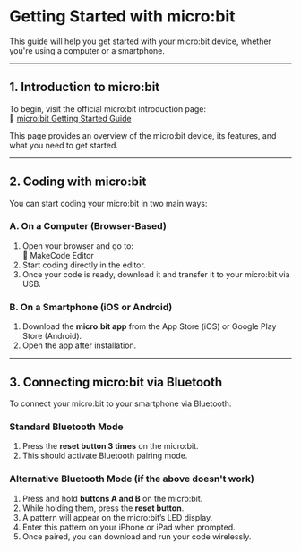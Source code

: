 
# Getting Started with micro:bit

This guide will help you get started with your micro:bit device, whether you're using a computer or a smartphone.

---

## 1. Introduction to micro:bit

To begin, visit the official micro:bit introduction page:  
🔗 [micro:bit Getting Started Guide](https://microbit.org/get-started/getting-started/introduction/)

This page provides an overview of the micro:bit device, its features, and what you need to get started.

---

## 2. Coding with micro:bit

You can start coding your micro:bit in two main ways:

### A. On a Computer (Browser-Based)

1. Open your browser and go to:  
   🔗 MakeCode Editor
2. Start coding directly in the editor.
3. Once your code is ready, download it and transfer it to your micro:bit via USB.

### B. On a Smartphone (iOS or Android)

1. Download the **micro:bit app** from the App Store (iOS) or Google Play Store (Android).
2. Open the app after installation.

---

## 3. Connecting micro:bit via Bluetooth

To connect your micro:bit to your smartphone via Bluetooth:

### Standard Bluetooth Mode

1. Press the **reset button 3 times** on the micro:bit.
2. This should activate Bluetooth pairing mode.

### Alternative Bluetooth Mode (if the above doesn't work)

1. Press and hold **buttons A and B** on the micro:bit.
2. While holding them, press the **reset button**.
3. A pattern will appear on the micro:bit’s LED display.
4. Enter this pattern on your iPhone or iPad when prompted.
5. Once paired, you can download and run your code wirelessly.




